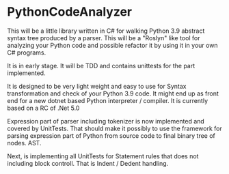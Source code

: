# PythonCodeAnalyzer

This will be a little library written in C# for walking Python 3.9 abstract syntax tree produced by a parser. This will be a "Roslyn" like tool for analyzing your Python code and possible refactor it by using it in your own C# programs.

It is in early stage. It will be TDD and contains unittests for the part implemented.

It is designed to be very light weight and easy to use for Syntax transformation and check of your Python 3.9 code. It might end up as front end for a new dotnet based Python interpreter / compiler. It is currently based on a RC of .Net 5.0

Expression part of parser including tokenizer is now implemented and covered by UnitTests. That should make it possibly to use the framework for parsing expression part of Python from source code to final binary tree of nodes. AST.

Next, is implementing all UnitTests for Statement rules that does not including block controll. That is Indent / Dedent handling.
